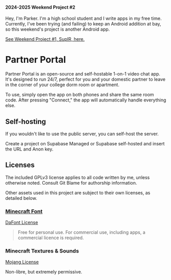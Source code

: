 #### 2024-2025 Weekend Project #2

Hey, I'm Parker. I'm a high school student and I write apps in my free time. Currently, I've been trying (and failing)
to keep an Android addition at bay, so this weekend's project is another Android app.

[See Weekend Project #1, SupIR, here.](https://github.com/regulad/SupIR)

# Partner Portal

Partner Portal is an open-source and self-hostable 1-on-1 video chat app. It's designed to run 24/7, perfect for you and
your domestic partner to leave in the corner of your college dorm room or apartment.

To use, simply open the app on both phones and share the same room code. After pressing "Connect," the app will
automatically handle everything else.

## Self-hosting

If you wouldn't like to use the public server, you can self-host the server.

Create a project on Supabase Managed or Supabase self-hosted and insert the URL and Anon key.

## Licenses

The included GPLv3 license applies to all code written by me, unless otherwise noted. Consult Git Blame for authorship information.

Other assets used in this project are subject to their own licenses, as detailed below.

### [Minecraft Font](https://www.dafont.com/minecraft.font)

[DaFont License](https://www.dafont.com/faq.php#copyright)

> Free for personal use. For commercial use, including apps, a commercial licence is required.

### Minecraft Textures & Sounds

[Mojang License](https://www.minecraft.net/en-us/usage-guidelines)

Non-libre, but extremely permissive.

